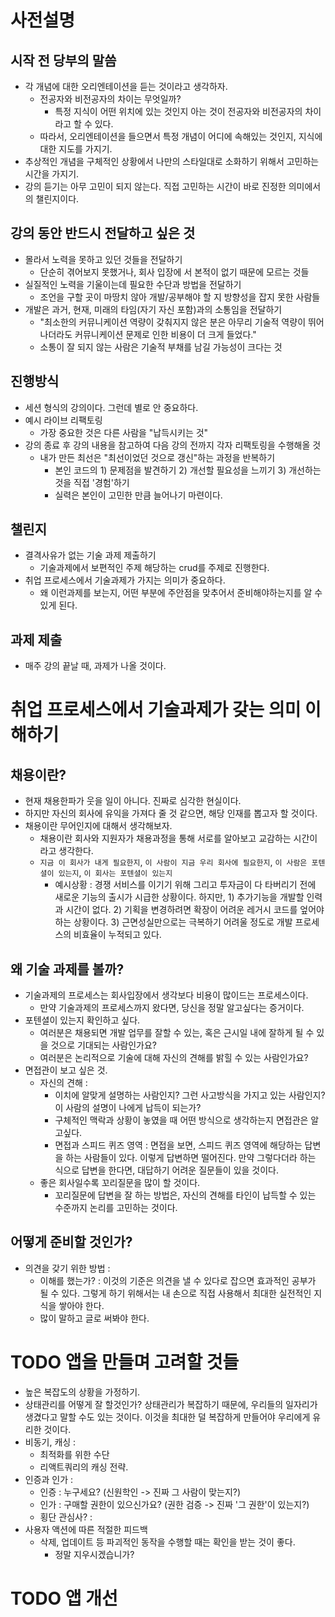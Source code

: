 
# 사전설명 

## 시작 전 당부의 말씀 

- 각 개념에 대한 오리엔테이션을 듣는 것이라고 생각하자. 
	- 전공자와 비전공자의 차이는 무엇일까? 
		- 특정 지식이 어떤 위치에 있는 것인지 아는 것이 전공자와 비전공자의 차이라고 할 수 있다. 
	- 따라서, 오리엔테이션을 들으면서 특정 개념이 어디에 속해있는 것인지, 지식에 대한 지도를 가지기. 
- 추상적인 개념을 구체적인 상황에서 나만의 스타일대로 소화하기 위해서 고민하는 시간을 가지기. 
- 강의 듣기는 아무 고민이 되지 않는다. 직접 고민하는 시간이 바로 진정한 의미에서의 챌린지이다. 


## 강의 동안 반드시 전달하고 싶은 것 

- 몰라서 노력을 못하고 있던 것들을 전달하기 
	- 단순히 겪어보지 못했거나, 회사 입장에 서 본적이 없기 때문에 모르는 것들 
- 실질적인 노력을 기울이는데 필요한 수단과 방법을 전달하기 
	- 조언을 구할 곳이 마땅치 않아 개발/공부해야 할 지 방향성을 잡지 못한 사람들 
- 개발은 과거, 현재, 미래의 타임(자기 자신 포함)과의 소통임을 전달하기 
	- "최소한의 커뮤니케이션 역량이 갖춰지지 않은 분은 아무리 기술적 역량이 뛰어나더라도 커뮤니케이션 문제로 인한 비용이 더 크게 들었다." 
	- 소통이 잘 되지 않는 사람은 기술적 부채를 남길 가능성이 크다는 것

## 진행방식 

- 세션 형식의 강의이다. 그런데 별로 안 중요하다. 
- 예시 라이브 리팩토링 
	- 가장 중요한 것은 다른 사람을 "납득시키는 것"
- 강의 종료 후 강의 내용을 참고하여 다음 강의 전까지 각자 리팩토링을 수행해올 것 
	- 내가 만든 최선은 "최선이었던 것으로 갱신"하는 과정을 반복하기 
		- 본인 코드의 1) 문제점을 발견하기 2) 개선할 필요성을 느끼기 3) 개선하는 것을 직접 '경험'하기 
		- 실력은 본인이 고민한 만큼 늘어나기 마련이다. 

## 챌린지 

- 결격사유가 없는 기술 과제 제출하기 
	- 기술과제에서 보편적인 주제 해당하는 crud를 주제로 진행한다. 
- 취업 프로세스에서 기술과제가 가지는 의미가 중요하다. 
	- 왜 이런과제를 보는지, 어떤 부분에 주안점을 맞추어서 준비해야하는지를 알 수 있게 된다. 


## 과제 제출 

- 매주 강의 끝날 때, 과제가 나올 것이다. 


# 취업 프로세스에서 기술과제가 갖는 의미 이해하기 


## 채용이란?

- 현재 채용한파가 웃을 일이 아니다. 진짜로 심각한 현실이다. 
- 하지만 자신의 회사에 유익을 가져다 줄 것 같으면, 해당 인재를 뽑고자 할 것이다. 
- 채용이란 무어인지에 대해서 생각해보자. 
	- 채용이란 회사와 지원자가 채용과정을 통해 서로를 알아보고 교감하는 시간이라고 생각한다. 
	- `지금 이 회사가 내게 필요한지`, `이 사람이 지금 우리 회사에 필요한지`, `이 사람은 포텐셜이 있는지`, `이 회사는 포텐셜이 있는지` 
		- 예시상황 : 경쟁 서비스를 이기기 위해 그리고 투자금이 다 타버리기 전에 새로운 기능의 출시가 시급한 상황이다. 하지만, 1) 추가기능을 개발할 인력과 시간이 없다. 2) 기획을 변경하려면 확장이 어려운 레거시 코드를 엎어야 하는 상황이다. 3) 근면성실만으로는 극복하기 어려울 정도로 개발 프로세스의 비효율이 누적되고 있다. 


## 왜 기술 과제를 볼까? 

- 기술과제의 프로세스는 회사입장에서 생각보다 비용이 많이드는 프로세스이다. 
	- 만약 기술과제의 프로세스까지 왔다면, 당신을 정말 알고싶다는 증거이다. 
- 포텐셜이 있는지 확인하고 싶다. 
	- 여러분은 채용되면 개발 업무를 잘할 수 있는, 혹은 근시일 내에 잘하게 될 수 있을 것으로 기대되는 사람인가요?
	- 여러분은 논리적으로 기술에 대해 자신의 견해를 밝힐 수 있는 사람인가요? 
- 면접관이 보고 싶은 것. 
	- 자신의 견해 : 
		- 이치에 알맞게 설명하는 사람인지? 그런 사고방식을 가지고 있는 사람인지? 이 사람의 설명이 나에게 납득이 되는가? 
		- 구체적인 맥락과 상황이 놓였을 때 어떤 방식으로 생각하는지 면접관은 알고싶다. 
		- 면접과 스피드 퀴즈 영역 : 면접을 보면, 스피드 퀴즈 영역에 해당하는 답변을 하는 사람들이 있다. 이렇게 답변하면 떨어진다. 만약 그렇다더라 하는 식으로 답변을 한다면, 대답하기 어려운 질문들이 있을 것이다. 
	- 좋은 회사일수록 꼬리질문을 많이 할 것이다. 
		- 꼬리질문에 답변을 잘 하는 방법은, 자신의 견해를 타인이 납득할 수 있는 수준까지 논리를 고민하는 것이다. 


## 어떻게 준비할 것인가? 

- 의견을 갖기 위한 방법 : 
	- 이해를 했는가? : 이것의 기준은 의견을 낼 수 있다로 잡으면 효과적인 공부가 될 수 있다. 그렇게 하기 위해서는 내 손으로 직접 사용해서 최대한 실전적인 지식을 쌓아야 한다. 
	- 많이 말하고 글로 써봐야 한다. 



# TODO 앱을 만들며 고려할 것들

- 높은 복잡도의 상황을 가정하기. 
- 상태관리를 어떻게 잘 할것인가? 상태관리가 복잡하기 때문에, 우리들의 일자리가 생겼다고 말할 수도 있는 것이다. 이것을 최대한 덜 복잡하게 만들어야 우리에게 유리한 것이다. 
- 비동기, 캐싱 :
	- 최적화를 위한 수단 
	- 리액트쿼리의 캐싱 전략. 
- 인증과 인가 : 
	- 인증 : 누구세요? (신원학인 -> 진짜 그 사람이 맞는지?)
	- 인가 : 구매할 권한이 있으신가요? (권한 검증 -> 진짜 '그 권한'이 있는지?)
	- 횡단 관심사? : 
- 사용자 액션에 따른 적절한 피드백 
	- 삭제, 업데이트 등 파괴적인 동작을 수행할 때는 확인을 받는 것이 좋다. 
		- 정말 지우시겠습니가?


# TODO 앱 개선 

